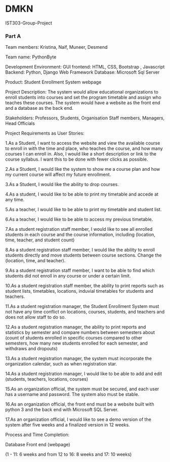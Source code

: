 # DMKN
IST303-Group-Project
### Part A
Team members:
Kristina, Naif, Muneer, Desmend

Team name: PythonByte

Development Environment: 
GUI frontend: HTML, CSS, Bootstrap , Javascript
Backend: Python, Django Web Framework 
Database: Microsoft Sql Server

Product:
Student Enrollment System webpage

Project Description:
	The system would allow educational organizations to enroll students into courses and set the program timetable and assign who teaches these courses. The system would have a website as the front end and a database as the back end. 
  
Stakeholders:
Professors, Students, Organisation Staff members, Managers, Head Officials
  
Project Requirements as User Stories:
  
1.As a Student, I want to access the website and view the available course to enroll in with the time and place, who teaches the course, and how many courses I can enroll in. Also, I would like a short description or link to the course syllabus. I want this to be done with fewer clicks as possible.

2.As a Student, I would like the system to show me a course plan and how my current course will affect my future enrollment.

3.As a Student, I would like the ability to drop courses.

4.As a student, I would like to be able to print my timetable and accede at any time.

5.As a teacher, I would like to be able to print my timetable and student list. 

6.As a teacher, I would like to be able to access my previous timetable.

7.As a student registration staff member, I would like to see all enrolled students in each course and the course information, including (location, time, teacher, and student count)

8.As a student registration staff member, I would like the ability to enroll students directly and move students between course sections. Change the (location, time, and teacher).

9.As a student registration staff member, I want to be able to find which students did not enroll in any course or under a certain limit.

10.As a student registration staff member, the ability to print reports such as student lists, timetables, locations, induvial timetables for students and teachers. 

11.As a student registration manager, the Student Enrollment System must not have any time conflict on locations, courses, students, and teachers and does not allow staff to do so. 

12.As a student registration manager, the ability to print reports and statistics by semester and compare numbers between semesters about (count of students enrolled in specific courses compared to other semesters, how many new students enrolled for each semester, and withdraws and dropouts)

13.As a student registration manager, the system must incorporate the organization calendar, such as when registration star.

14.As a student registration manager, I would like to be able to add and edit (students, teachers, locations, courses)

15.As an organization official, the system must be secured, and each user has a username and password. The system also must be stable.

16.As an organization official, the front end must be a website built with python 3 and the back end with Microsoft SQL Server.

17.As an organization official, I would like to see a demo version of the system after five weeks and a finalized version in 12 weeks.


Process and Time Completion: 

Database
Front end (webpage)

(1 - 11: 6 weeks and from 12 to 16: 8 weeks and 17: 10 weeks)
















